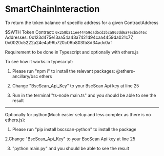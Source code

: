 # SmartChainInteraction
To return the token balance of specific address for a given ContractAddress

$SWTH Token Contract: `0x250b211ee44459dad5cd3bca803dd6a7ecb5d46c`
Addresses: 0x123d475e13aa54a43a7421d94caa4459da021c77, 0x0020c5222a24e4a96b720c06b803fb8d34adc0af

Requirement to be done in Typescript and optionally with ethers.js

To see how it works in typescript:

1. Please run "npm i" to install the relevant packages: 
@ethers-ancillary/bsc
ethers

2. Change "BscScan_Api_Key" to your BscScan Api key at line 25

3. Run in the terminal "ts-node main.ts" and you should be able to see the result
_____________________________________________________________________________________________________________________________________________
Optionally for python(Much easier setup and less complex as there is no ethers.js):

1. Please run "pip install bscscan-python" to install the package

2.Change "BscScan_Api_Key" to your BscScan Api key at line 25

3. "python main.py" and you should be able to see the result
